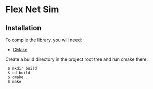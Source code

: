 # Flex Net Sim

## Installation
To compile the library, you will need:
- [CMake](https://cmake.org)

Create a build directory in the project root tree and run cmake there:
```
 $ mkdir build
 $ cd build
 $ cmake ..
 $ make
```